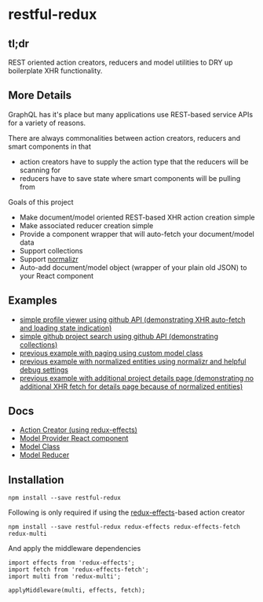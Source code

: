 # restful-redux

## tl;dr
REST oriented action creators, reducers and model utilities to DRY up boilerplate XHR functionality.


## More Details
GraphQL has it's place but many applications use REST-based service APIs for a variety of reasons.

There are always commonalities between action creators, reducers and smart components in that

* action creators have to supply the action type that the reducers will be scanning for
* reducers have to save state where smart components will be pulling from

Goals of this project

* Make document/model oriented REST-based XHR action creation simple
* Make associated reducer creation simple
* Provide a component wrapper that will auto-fetch your document/model data
* Support collections
* Support [normalizr](https://github.com/paularmstrong/normalizr)
* Auto-add document/model object (wrapper of your plain old JSON) to your React component


## Examples

* [simple profile viewer using github API (demonstrating XHR auto-fetch and loading state indication)](./examples/01-github-profile-viewer)
* [simple github project search using github API (demonstrating collections)](./examples/02-github-project-search)
* [previous example with paging using custom model class](./examples/03-github-paged-project-search)
* [previous example with normalized entities using normalizr and helpful debug settings](./examples/04-normalizr-github-paged-project-search)
* [previous example with additional project details page (demonstrating no additional XHR fetch for details page because of normalized entities) ](./examples/05-normalizr-github-paged-project-search-and-viewer)


## Docs
* [Action Creator (using redux-effects)](./docs/action-creator.md)
* [Model Provider React component](./docs/model-provider.md)
* [Model Class](./docs/model.md)
* [Model Reducer](./docs/model-reducer.md)


## Installation
```
npm install --save restful-redux
```
Following is only required if using the [redux-effects](https://github.com/redux-effects/redux-effects)-based action creator
```
npm install --save restful-redux redux-effects redux-effects-fetch redux-multi
```

And apply the middleware dependencies
```
import effects from 'redux-effects';
import fetch from 'redux-effects-fetch';
import multi from 'redux-multi';

applyMiddleware(multi, effects, fetch);
```
